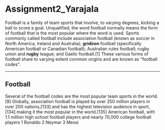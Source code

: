 # Assignment2_Yarajala
Football is a family of team sports that involve, to varying degrees, kicking a ball to score a goal. Unqualified, the word football normally means the form of football that is the most popular where the word is used. Sports commonly called football include association football (known as soccer in North America, Ireland and Australia); **gridiron** football (specifically American football or Canadian football); Australian rules football; rugby union and **rugby** league; and Gaelic football.[1] These various forms of football share to varying extent common origins and are known as "football codes".   


---
## Football 
Several of the football codes are the most popular team sports in the world.[9] Globally, association football is played by over 250 million players in over 200 nations,[133] and has the highest television audience in sport,[134] making it the most popular in the world.[135] American football, with 1.1 million high school football players and nearly 70,000 college football players
1 Ronaldo
2 Neymar
3 Messi

